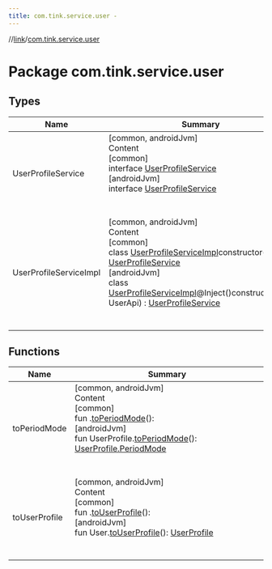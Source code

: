 ```yaml
---
title: com.tink.service.user -
---
```

//[link](../index.md)/[com.tink.service.user](index.md)



# Package com.tink.service.user  


## Types  
  
|  Name|  Summary| 
|---|---|
| <a name="com.tink.service.user/UserProfileService///PointingToDeclaration/"></a>UserProfileService| <a name="com.tink.service.user/UserProfileService///PointingToDeclaration/"></a>[common, androidJvm]  <br>Content  <br>[common]  <br>interface [UserProfileService]([common]-user-profile-service/index.md)  <br>[androidJvm]  <br>interface [UserProfileService]([android-jvm]-user-profile-service/index.md)  <br><br><br>
| <a name="com.tink.service.user/UserProfileServiceImpl///PointingToDeclaration/"></a>UserProfileServiceImpl| <a name="com.tink.service.user/UserProfileServiceImpl///PointingToDeclaration/"></a>[common, androidJvm]  <br>Content  <br>[common]  <br>class [UserProfileServiceImpl]([common]-user-profile-service-impl/index.md)constructor(**api**: <ERROR CLASS>) : [UserProfileService]([common]-user-profile-service/index.md)  <br>[androidJvm]  <br>class [UserProfileServiceImpl]([android-jvm]-user-profile-service-impl/index.md)@Inject()constructor(**api**: UserApi) : [UserProfileService]([android-jvm]-user-profile-service/index.md)  <br><br><br>


## Functions  
  
|  Name|  Summary| 
|---|---|
| <a name="com.tink.service.user//toPeriodMode/#/PointingToDeclaration/"></a>toPeriodMode| <a name="com.tink.service.user//toPeriodMode/#/PointingToDeclaration/"></a>[common, androidJvm]  <br>Content  <br>[common]  <br>fun <ERROR CLASS>.[toPeriodMode](to-period-mode.md)(): <ERROR CLASS>  <br>[androidJvm]  <br>fun UserProfile.[toPeriodMode]([android-jvm]to-period-mode.md)(): [UserProfile.PeriodMode](../com.tink.model.user/[android-jvm]-user-profile/-period-mode/index.md)  <br><br><br>
| <a name="com.tink.service.user//toUserProfile/#/PointingToDeclaration/"></a>toUserProfile| <a name="com.tink.service.user//toUserProfile/#/PointingToDeclaration/"></a>[common, androidJvm]  <br>Content  <br>[common]  <br>fun <ERROR CLASS>.[toUserProfile](to-user-profile.md)(): <ERROR CLASS>  <br>[androidJvm]  <br>fun User.[toUserProfile]([android-jvm]to-user-profile.md)(): [UserProfile](../com.tink.model.user/[android-jvm]-user-profile/index.md)  <br><br><br>

